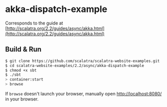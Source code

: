 # akka-dispatch-example #

Corresponds to the guide at [http://scalatra.org/2.2/guides/async/akka.html](http://scalatra.org/2.2/guides/async/akka.html)

## Build & Run ##

```sh
$ git clone https://github.com/scalatra/scalatra-website-examples.git
$ cd scalatra-website-examples/2.2/async/akka-dispatch-example
$ chmod +x sbt
$ ./sbt
> container:start
> browse
```

If `browse` doesn't launch your browser, manually open [http://localhost:8080/](http://localhost:8080/) in your browser.
